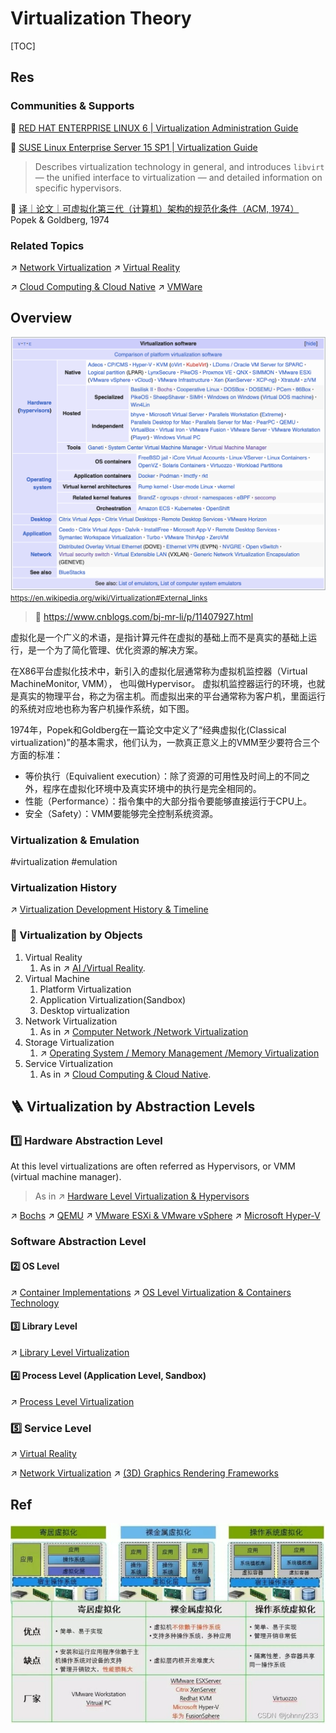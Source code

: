 # Virtualization Theory

[TOC]



## Res
### Communities & Supports
📂 [RED HAT ENTERPRISE LINUX 6 | Virtualization Administration Guide](https://access.redhat.com/documentation/en-us/red_hat_enterprise_linux/6/html/virtualization_administration_guide/index)

📂 [SUSE Linux Enterprise Server 15 SP1 | Virtualization Guide](https://documentation.suse.com/sles/15-SP1/html/SLES-all/book-virt.html)

> Describes virtualization technology in general, and introduces `libvirt` — the unified interface to virtualization — and detailed information on specific hypervisors.

📂  [译｜论文｜可虚拟化第三代（计算机）架构的规范化条件（ACM, 1974）](https://arthurchiao.art/blog/formal-requirements-for-virtualizable-arch-zh/)
Popek & Goldberg, 1974


### Related Topics
↗ [Network Virtualization](../../🏎️%20Computer%20Networking%20and%20Communication/Network%20Virtualization/Network%20Virtualization.md)
↗ [Virtual Reality](../../../Artificial%20Intelligence/Virtual%20Reality/Virtual%20Reality.md)

↗ [Cloud Computing & Cloud Native](../../../Software%20Engineering/☁️%20Cloud%20Computing%20&%20Cloud%20Native/Cloud%20Computing%20&%20Cloud%20Native.md)
↗ [VMWare](../../Electronics%20&%20Information%20Technologies%20Business%20Fields%20Research/Software%20Industry%20&%20Providers/System%20Level%20Software%20Providers/VMWare.md)



## Overview
![](../../../../Assets/Pics/Screenshot%202024-04-01%20at%203.15.48%20PM.png)
<small>https://en.wikipedia.org/wiki/Virtualization#External_links</small>

> 📎 https://www.cnblogs.com/bj-mr-li/p/11407927.html

虚拟化是一个广义的术语，是指计算元件在虚拟的基础上而不是真实的基础上运行，是一个为了简化管理、优化资源的解决方案。

在X86平台虚拟化技术中，新引入的虚拟化层通常称为虚拟机监控器（Virtual MachineMonitor, VMM）， 也叫做Hypervisor。 虚拟机监控器运行的环境，也就是真实的物理平台，称之为宿主机。而虚拟出来的平台通常称为客户机，里面运行的系统对应地也称为客户机操作系统，如下图。

1974年，Popek和Goldberg在一篇论文中定义了“经典虚拟化(Classical virtualization)”的基本需求，他们认为，一款真正意义上的VMM至少要符合三个方面的标准：
- 等价执行（Equivalient execution）：除了资源的可用性及时间上的不同之外，程序在虚拟化环境中及真实环境中的执行是完全相同的。
- 性能（Performance）：指令集中的大部分指令要能够直接运行于CPU上。
- 安全（Safety）：VMM要能够完全控制系统资源。


### Virtualization & Emulation
#virtualization #emulation



### Virtualization History
↗ [Virtualization Development History & Timeline](Virtualization%20Development%20History%20&%20Timeline.md)


### 🎲 Virtualization by Objects
1. Virtual Reality
	1. As in ↗ [AI /Virtual Reality](../../../Artificial%20Intelligence/Virtual%20Reality/Virtual%20Reality.md).
2. Virtual Machine
	1. Platform Virtualization
	2. Application Virtualization(Sandbox)
	3. Desktop virtualization
3. Network Virtualization
	1. As in ↗ [Computer Network /Network Virtualization](../../🏎️%20Computer%20Networking%20and%20Communication/Network%20Virtualization/Network%20Virtualization.md)
4. Storage Virtualization
	1. ↗ [Operating System / Memory Management /Memory Virtualization](../../🧬%20Computer%20System/Computer%20Architecture/Computer%20Microarchitectures%20(Computer%20Organization)%20&%20von%20Neumann%20Model/Computer%20Memory%20&%20Storage/Primary%20Storage%20(Main%20Memory)%20Technologies%20&%20RAM/Virtual%20Memory%20(Hardware%20and%20Control%20Structure)/Virtual%20Memory%20(Hardware%20and%20Control%20Structure).md)
5. Service Virtualization
	1. As in ↗ [Cloud Computing & Cloud Native](../../../Software%20Engineering/☁️%20Cloud%20Computing%20&%20Cloud%20Native/Cloud%20Computing%20&%20Cloud%20Native.md).



## 🪜 Virtualization by Abstraction Levels
### 1️⃣ Hardware Abstraction Level
At this level virtualizations are often referred as Hypervisors, or VMM (virtual machine manager).

> As in ↗ [Hardware Level Virtualization & Hypervisors](Hardware%20Level%20Virtualization%20&%20Hypervisors/Hardware%20Level%20Virtualization%20&%20Hypervisors.md)

↗ [Bochs](Hardware%20Level%20Virtualization%20&%20Hypervisors/Hypervisors%20Implementation/Hosted%20Hypervisor/Exclusive/Bochs.md)
↗ [QEMU](Hardware%20Level%20Virtualization%20&%20Hypervisors/Hypervisors%20Implementation/Hosted%20Hypervisor/Independant/QEMU/QEMU.md)
↗ [VMware ESXi & VMware vSphere](Hardware%20Level%20Virtualization%20&%20Hypervisors/Hypervisors%20Implementation/Native%20Hypervisor/VMware%20ESXi%20&%20VMware%20vSphere/VMware%20ESXi%20&%20VMware%20vSphere.md)
↗ [Microsoft Hyper-V](Hardware%20Level%20Virtualization%20&%20Hypervisors/Hypervisors%20Implementation/Native%20Hypervisor/Microsoft%20Hyper-V/Microsoft%20Hyper-V.md)


### Software Abstraction Level
#### 2️⃣ OS Level
↗ [Container Implementations](../../../Software%20Engineering/☁️%20Cloud%20Computing%20&%20Cloud%20Native/🏂%20OS%20Level%20Virtualization%20&%20Containers%20Technology/🐋%20Container%20Implementations/Container%20Implementations.md)
↗ [OS Level Virtualization & Containers Technology](../../../Software%20Engineering/☁️%20Cloud%20Computing%20&%20Cloud%20Native/🏂%20OS%20Level%20Virtualization%20&%20Containers%20Technology/OS%20Level%20Virtualization%20&%20Containers%20Technology.md)
#### 3️⃣ Library Level
↗ [Library Level Virtualization](Library%20Level%20Virtualization/Library%20Level%20Virtualization.md)
#### 4️⃣ Process Level (Application Level, Sandbox)
↗ [Process Level Virtualization](Process%20Level%20Virtualization/Process%20Level%20Virtualization.md)


### 5️⃣ Service Level
↗ [Virtual Reality](../../../Artificial%20Intelligence/Virtual%20Reality/Virtual%20Reality.md)

↗ [Network Virtualization](../../🏎️%20Computer%20Networking%20and%20Communication/Network%20Virtualization/Network%20Virtualization.md)
↗ [(3D) Graphics Rendering Frameworks](../../../Software%20Engineering/🧩%20(3D)%20Graphics%20Rendering%20Frameworks/(3D)%20Graphics%20Rendering%20Frameworks.md)



## Ref
[虚拟化技术发展编年史]: https://www.woshipm.com/it/2808541.html
[虚拟化技术概念学习总结]: https://cloud.tencent.com/developer/article/1782543
[虚拟化，看这篇文章就够了]: https://www.51cto.com/article/536043.html
[虚拟化技术的分类及介绍]: https://zhuanlan.zhihu.com/p/102809005
[VPS常用虚拟技术（OpenVZ、Xen、KVM）介绍与比较]: https://zhuanlan.zhihu.com/p/37593753
[虚拟化]: https://zh.wikipedia.org/zh-cn/虛擬化

[理解（计算、网络，存储）虚拟化，只需一篇文章]: https://blog.csdn.net/weixin_57726902/article/details/124072149

[👍 Introduction to virtualisation | Ubuntu serer docs]: https://ubuntu.com/server/docs/virtualization-introduction

[👍 x86 virtualization | Wikipedia]: https://en.wikipedia.org/wiki/X86_virtualization

[VMWare ESXi简介及运维 | CSDN]: http://t.csdnimg.cn/UBy8f
![](../../../../Assets/Pics/Pasted%20image%2020240402135030.png)

[Virtualization | The linux kernel]: https://linux-kernel-labs.github.io/refs/heads/master/lectures/virt.html#classic-virtualization
